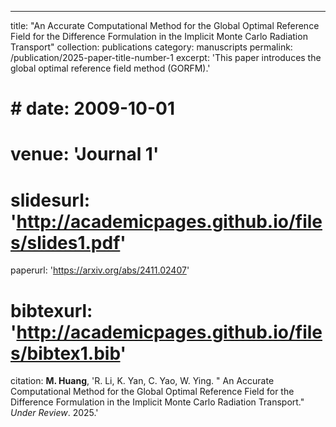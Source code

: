 ---
title: "An Accurate Computational Method for the Global Optimal Reference Field for the Difference Formulation in the Implicit Monte Carlo Radiation Transport"
collection: publications
category: manuscripts
permalink: /publication/2025-paper-title-number-1
excerpt: 'This paper introduces the global optimal reference field method (GORFM).'
# # date: 2009-10-01
# venue: 'Journal 1'
# slidesurl: 'http://academicpages.github.io/files/slides1.pdf'
paperurl: 'https://arxiv.org/abs/2411.02407'
# bibtexurl: 'http://academicpages.github.io/files/bibtex1.bib'
citation: $\textbf{M. Huang}$, 'R. Li, K. Yan, C. Yao, W. Ying. &quot; An Accurate Computational Method for the Global Optimal Reference Field for the Difference Formulation in the Implicit Monte Carlo Radiation Transport.&quot; <i>Under Review</i>. 2025.'

